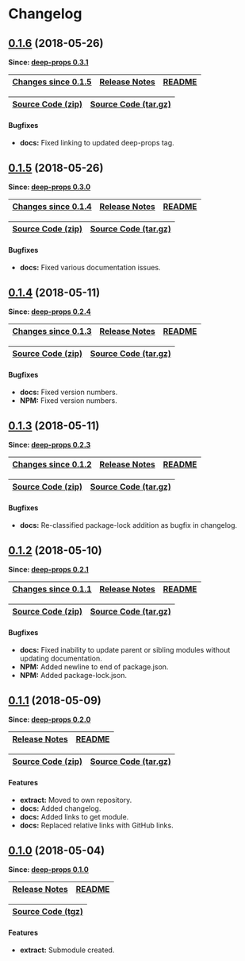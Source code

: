 Changelog
=========

<a name="0.1.6"></a>
## [0.1.6](https://github.com/jpcx/deep-props.extract/tree/0.1.6) (2018-05-26)

__Since: [deep-props 0.3.1](https://github.com/jpcx/deep-props/blob/master/CHANGELOG.md#0.3.1)__

| __[Changes since 0.1.5](https://github.com/jpcx/deep-props.extract/compare/0.1.5...0.1.6)__ | [Release Notes](https://github.com/jpcx/deep-props.extract/releases/tag/0.1.6) | [README](https://github.com/jpcx/deep-props.extract/tree/0.1.6/README.md) |
| --- | --- | --- |

| [Source Code (zip)](https://github.com/jpcx/deep-props.extract/archive/0.1.6.zip) | [Source Code (tar.gz)](https://github.com/jpcx/deep-props.extract/archive/0.1.6.tar.gz) |
| --- | --- |

#### Bugfixes
  + __docs:__ Fixed linking to updated deep-props tag.

<a name="0.1.5"></a>
## [0.1.5](https://github.com/jpcx/deep-props.extract/tree/0.1.5) (2018-05-26)

__Since: [deep-props 0.3.0](https://github.com/jpcx/deep-props/blob/master/CHANGELOG.md#0.3.0)__

| __[Changes since 0.1.4](https://github.com/jpcx/deep-props.extract/compare/0.1.4...0.1.5)__ | [Release Notes](https://github.com/jpcx/deep-props.extract/releases/tag/0.1.5) | [README](https://github.com/jpcx/deep-props.extract/tree/0.1.5/README.md) |
| --- | --- | --- |

| [Source Code (zip)](https://github.com/jpcx/deep-props.extract/archive/0.1.5.zip) | [Source Code (tar.gz)](https://github.com/jpcx/deep-props.extract/archive/0.1.5.tar.gz) |
| --- | --- |

#### Bugfixes
  + __docs:__ Fixed various documentation issues.

<a name="0.1.4"></a>
## [0.1.4](https://github.com/jpcx/deep-props.extract/tree/0.1.4) (2018-05-11)

__Since: [deep-props 0.2.4](https://github.com/jpcx/deep-props/blob/master/CHANGELOG.md#0.2.4)__

| __[Changes since 0.1.3](https://github.com/jpcx/deep-props.extract/compare/0.1.3...0.1.4)__ | [Release Notes](https://github.com/jpcx/deep-props.extract/releases/tag/0.1.4) | [README](https://github.com/jpcx/deep-props.extract/tree/0.1.4/README.md) |
| --- | --- | --- |

| [Source Code (zip)](https://github.com/jpcx/deep-props.extract/archive/0.1.4.zip) | [Source Code (tar.gz)](https://github.com/jpcx/deep-props.extract/archive/0.1.4.tar.gz) |
| --- | --- |

#### Bugfixes
  + __docs:__ Fixed version numbers.
  + __NPM:__ Fixed version numbers.

<a name="0.1.3"></a>
## [0.1.3](https://github.com/jpcx/deep-props.extract/tree/0.1.3) (2018-05-11)

__Since: [deep-props 0.2.3](https://github.com/jpcx/deep-props/blob/master/CHANGELOG.md#0.2.3)__

| __[Changes since 0.1.2](https://github.com/jpcx/deep-props.extract/compare/0.1.2...0.1.3)__ | [Release Notes](https://github.com/jpcx/deep-props.extract/releases/tag/0.1.3) | [README](https://github.com/jpcx/deep-props.extract/tree/0.1.3/README.md) |
| --- | --- | --- |

| [Source Code (zip)](https://github.com/jpcx/deep-props.extract/archive/0.1.3.zip) | [Source Code (tar.gz)](https://github.com/jpcx/deep-props.extract/archive/0.1.3.tar.gz) |
| --- | --- |

#### Bugfixes
  + __docs:__ Re-classified package-lock addition as bugfix in changelog.

<a name="0.1.2"></a>
## [0.1.2](https://github.com/jpcx/deep-props.extract/tree/0.1.2) (2018-05-10)

__Since: [deep-props 0.2.1](https://github.com/jpcx/deep-props/blob/master/CHANGELOG.md#0.2.1)__

| __[Changes since 0.1.1](https://github.com/jpcx/deep-props.extract/compare/0.1.1...0.1.2)__ | [Release Notes](https://github.com/jpcx/deep-props.extract/releases/tag/0.1.2) | [README](https://github.com/jpcx/deep-props.extract/tree/0.1.2/README.md) |
| --- | --- | --- |

| [Source Code (zip)](https://github.com/jpcx/deep-props.extract/archive/0.1.2.zip) | [Source Code (tar.gz)](https://github.com/jpcx/deep-props.extract/archive/0.1.2.tar.gz) |
| --- | --- |

#### Bugfixes
  + __docs:__ Fixed inability to update parent or sibling modules without updating documentation.
  + __NPM:__ Added newline to end of package.json.
  + __NPM:__ Added package-lock.json.

<a name="0.1.1"></a>
## [0.1.1](https://github.com/jpcx/deep-props.extract/tree/0.1.1) (2018-05-09)

__Since: [deep-props 0.2.0](https://github.com/jpcx/deep-props/blob/master/CHANGELOG.md#0.2.0)__

| [Release Notes](https://github.com/jpcx/deep-props.extract/releases/tag/0.1.1) | [README](https://github.com/jpcx/deep-props.extract/blob/0.1.1/README.md) |
| --- | --- |

| [Source Code (zip)](https://github.com/jpcx/deep-props.extract/archive/0.1.1.zip) | [Source Code (tar.gz)](https://github.com/jpcx/deep-props.extract/archive/0.1.1.tar.gz) |
| --- | --- |

#### Features
  + __extract:__ Moved to own repository.
  + __docs:__ Added changelog.
  + __docs:__ Added links to get module.
  + __docs:__ Replaced relative links with GitHub links.

<a name="0.1.0"></a>
## [0.1.0](https://github.com/jpcx/deep-props/blob/0.1.0/libs/extract) (2018-05-04)

__Since: [deep-props 0.1.0](https://github.com/jpcx/deep-props/blob/master/CHANGELOG.md#0.1.0)__

| [Release Notes](https://github.com/jpcx/deep-props/releases/tag/0.1.0) | [README](https://github.com/jpcx/deep-props/blob/0.1.0/libs/extract/README.md)
| --- | --- |

| [Source Code (tgz)](https://registry.npmjs.org/deep-props.extract/-/deep-props.extract-0.1.0.tgz) |
| --- |

#### Features
  + __extract:__ Submodule created.